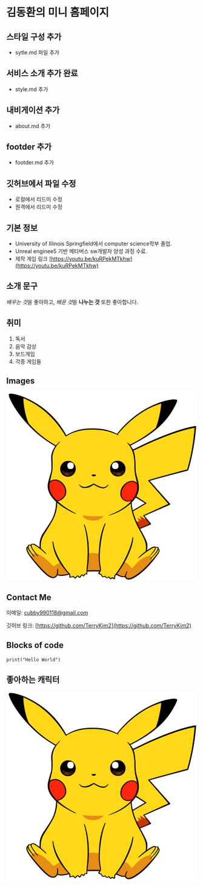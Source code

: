 # 김동환의 미니 홈페이지


## 스타일 구성 추가
- sytle.md 파일 추가

## 서비스 소개 추가 완료
- style.md 추가

## 내비게이션 추가
- about.md 추가

## footder 추가
- footder.md 추가

## 깃허브에서 파일 수정
- 로컬에서 리드미 수정
- 원격에서 리드미 수정

## 기본 정보
- University of Illinois Springfield에서 computer science학부 졸업.
- Unreal enginee5 기반 메타버스 sw개발자 양성 과정 수료.
- 제작 게임 링크 [https://youtu.be/kuRPekMTkhw](https://youtu.be/kuRPekMTkhw)

## 소개 문구

*배우는 것*을 좋아하고, 
*배운 것*을 **나누는 것** 또한 좋아합니다.

## 취미

1. 독서
2. 음악 감상
3. 보드게임
4. 각종 게임들
    

## Images

![사진](https://github.com/TerryKim2/MiniHomepage/blob/main/pika.png?raw=true)


## Contact Me

이메일: [cubby990118@gmail.com](cubby990118@gmail.com) 

깃허브 링크: [https://github.com/TerryKim2](https://github.com/TerryKim2)

## Blocks of code

```
print("Hello World")
```


## 좋아하는 캐릭터
![피카츄](https://github.com/TerryKim2/MiniHomepage/blob/main/pika.png?raw=true)
